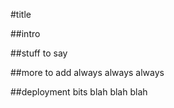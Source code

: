 #title

##intro

##stuff to say

##more to add
always always always

##deployment bits
blah blah blah